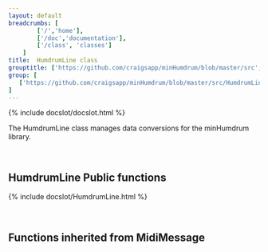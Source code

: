 ```yaml
---
layout: default
breadcrumbs: [
		['/','home'], 
		['/doc','documentation'], 
		['/class', 'classes']
	]
title:  HumdrumLine class
grouptitle: ['https://github.com/craigsapp/minHumdrum/blob/master/src', 'Source Code']
group: [
   ['https://github.com/craigsapp/minHumdrum/blob/master/src/HumdrumLine.cpp', 'HumdrumLine.cpp'],
]
---
```


{% include docslot/docslot.html %}

The HumdrumLine class manages data conversions for the minHumdrum library.

&nbsp;

HumdrumLine Public functions
----------------------------

{% include docslot/HumdrumLine.html %}

&nbsp;

Functions inherited from <span class="class-link">MidiMessage</span>
---------------------------------------------------------------


